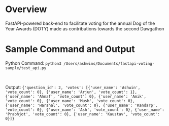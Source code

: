 # Overview
FastAPI-powered back-end to facilitate voting for the annual Dog of the Year Awards (DOTY) made as contributions towards the second Dawgathon

# Sample Command and Output

Python Command:
```python3 /Users/ashwins/Documents/fastapi-voting-sample/test_api.py```

<br>

Output:
```{'question_id': 2, 'votes': [{'user_name': 'Ashwin', 'vote_count': 0}, {'user_name': 'Arjun', 'vote_count': 1}, {'user_name': 'Ahnaf', 'vote_count': 0}, {'user_name': 'Amik', 'vote_count': 0}, {'user_name': 'Mush', 'vote_count': 0}, {'user_name': 'Harshal', 'vote_count': 0}, {'user_name': 'Kandarp', 'vote_count': 0}, {'user_name': 'Ash', 'vote_count': 0}, {'user_name': 'Prabhjot', 'vote_count': 0}, {'user_name': 'Kaustav', 'vote_count': 0}]}```